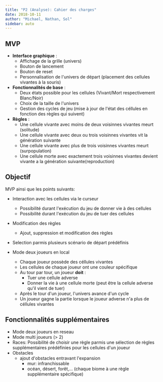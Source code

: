```yaml
---
title: "P2 (Analyse): Cahier des charges"
date: 2018-10-11
author: "Michael, Nathan, Sol"
sidebar: auto
---
```


## MVP
* **Interface graphique** :
    * Affichage de la grille (univers)
    * Bouton de lancement
    * Bouton de reset
    * Personnalisation de l'univers de départ (placement des cellules vivantes à la souris)
* **Fonctionnalités de base** :
    * Deux états possible pour les cellules (Vivant/Mort respectivement Blanc/Noir)
    * Choix de la taille de l'univers
    * Gestion des cycles de jeu (mise à jour de l'état des céllules en fonction des règles qui suivent)
* **Règles** :
    * Une cellule vivante avec moins de deux voisinnes vivantes meurt (solitude)
    * Une cellule vivante avec deux ou trois voisinnes vivantes vit la génération suivante
    * Une cellule vivante avec plus de trois voisinnes vivantes meurt (surpopulation)
    * Une cellule morte avec exactement trois voisinnes vivantes devient vivante a la génération suivante(reproduction)


## Objectif
MVP ainsi que les points suivants:

* Interaction avec les cellules via le curseur
    * Possibilité durant l'exécution du jeu de donner vie à des cellules
    * Possibilité durant l'exécution du jeu de tuer des cellules

* Modification des règles
    * Ajout, suppression et modification des règles

* Selection parmis plusieurs scénario de départ prédéfinis

* Mode deux joueurs en local
    * Chaque joueur possède des céllules vivantes
    * Les cellules de chaque joueur ont une couleur spécifique
    * Au tour par tour, un joueur **doit** :
        * Tuer une cellule adverse
        * Donner la vie à une cellule morte (peut être la cellule adverse qu'il vient de tuer)
    * Après le tour d'un joueur, l'univers avance d'un cycle
    * Un joueur gagne la partie lorsque le joueur adverse n'a plus de céllules vivantes

## Fonctionnalités supplémentaires
* Mode deux joueurs en reseau
* Mode multi joueurs (> 2)
* Races: Possibilité de choisir une règle parmis une sélection de règles supplémentaires prédéfinies pour les cellules d'un joueur
* Obstacles
    * ajout d'obstacles entravant l'expansion 
        * mur: infranchissable
        * océan, désert, forêt,... (chaque biome à une règle supplémentaire spécifique)

